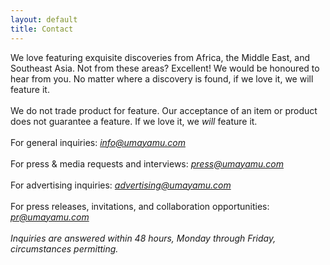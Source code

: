 ```yaml
---
layout: default
title: Contact
---
```



We love featuring exquisite discoveries from Africa, the Middle East, and Southeast Asia. Not from these areas? Excellent! We would be honoured to hear from you. No matter where a discovery is found, if we love it, we will feature it.
<br />
<br />
We do not trade product for feature. Our acceptance of an item or product does not guarantee a feature. If we love it, we *will* feature it.
<br />
<br />
For general inquiries: *<info@umayamu.com>*
<br />
<br />
For press &amp; media requests and interviews: *<press@umayamu.com>*
<br />
<br />
For advertising inquiries: *<advertising@umayamu.com>*
<br />
<br />
For press releases, invitations, and collaboration opportunities: *<pr@umayamu.com>*
<br />
<br />
*Inquiries are answered within 48 hours, Monday through Friday, circumstances permitting.*
<br />
<br />
<br />
